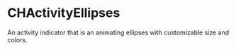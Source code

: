 CHActivityEllipses
==================

An activity indicator that is an animating ellipses with customizable size and colors.
